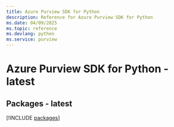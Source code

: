 ```yaml
---
title: Azure Purview SDK for Python
description: Reference for Azure Purview SDK for Python
ms.date: 04/09/2025
ms.topic: reference
ms.devlang: python
ms.service: purview
---
```

# Azure Purview SDK for Python - latest
## Packages - latest
[!INCLUDE [packages](purview-index.md)]